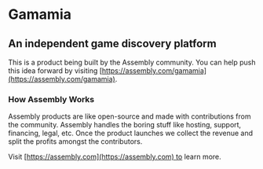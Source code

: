# Gamamia

## An independent game discovery platform

This is a product being built by the Assembly community. You can help push this idea forward by visiting [https://assembly.com/gamamia](https://assembly.com/gamamia).

### How Assembly Works

Assembly products are like open-source and made with contributions from the community. Assembly handles the boring stuff like hosting, support, financing, legal, etc. Once the product launches we collect the revenue and split the profits amongst the contributors.

Visit [https://assembly.com](https://assembly.com) to learn more.
